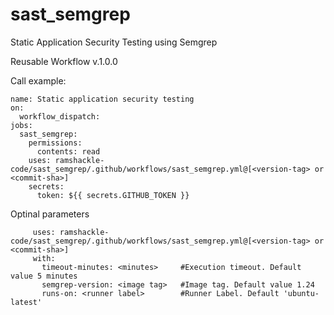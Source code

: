 # sast_semgrep
Static Application Security Testing using Semgrep

Reusable Workflow v.1.0.0

Call example:

```
name: Static application security testing
on:
  workflow_dispatch:
jobs:
  sast_semgrep:
    permissions:                                                                         
      contents: read
    uses: ramshackle-code/sast_semgrep/.github/workflows/sast_semgrep.yml@[<version-tag> or <commit-sha>]
    secrets:
      token: ${{ secrets.GITHUB_TOKEN }}
```

Optinal parameters

```
     uses: ramshackle-code/sast_semgrep/.github/workflows/sast_semgrep.yml@[<version-tag> or <commit-sha>]
     with:
       timeout-minutes: <minutes>     #Execution timeout. Default value 5 minutes
       semgrep-version: <image tag>   #Image tag. Default value 1.24
       runs-on: <runner label>        #Runner Label. Default 'ubuntu-latest'
```
